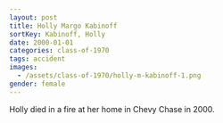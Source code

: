 ```yaml
---
layout: post
title: Holly Margo Kabinoff
sortKey: Kabinoff, Holly
date: 2000-01-01
categories: class-of-1970
tags: accident
images:
  - /assets/class-of-1970/holly-m-kabinoff-1.png
gender: female
---
```

Holly died in a fire at her home in Chevy Chase in 2000.
